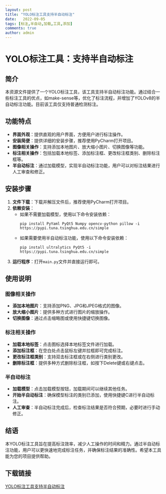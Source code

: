 ```yaml
---
layout: post
title: "YOLO标注工具支持半自动标注"
date:   2022-09-05
tags: [标注,半自动,加载,工具,添加]
comments: true
author: admin
---
```

# YOLO标注工具：支持半自动标注

## 简介

本资源文件提供了一个YOLO标注工具，该工具支持半自动标注功能。通过结合一些标注工具的优点，如make-sense等，优化了标注流程，并增加了YOLOv8的半自动标注功能。目前该工具仅支持普通检测标注。

## 功能特点

- **界面外观**：提供直观的用户界面，方便用户进行标注操作。
- **安装简便**：提供详细的安装步骤，推荐使用PyCharm打开项目。
- **图像相关操作**：支持添加本地图片、放大缩小图片、切换图像等功能。
- **标注相关操作**：包括加载本地标签、添加标注框、更改标注框类别、删除标注框等。
- **半自动标注**：通过加载模型，实现半自动标注功能，用户可以对标注结果进行人工审查和修正。

## 安装步骤

1. **文件下载**：下载并解压文件后，推荐使用PyCharm打开项目。
2. **依赖安装**：
   - 如果不需要加载模型，使用以下命令安装依赖：
     ```
     pip install PyYaml PyQt5 Numpy opencv-python pillow -i https://pypi.tuna.tsinghua.edu.cn/simple
     ```
   - 如果需要使用半自动标注功能，使用以下命令安装依赖：
     ```
     pip install ultralytics PyQt5 -i https://pypi.tuna.tsinghua.edu.cn/simple
     ```
3. **运行程序**：打开`main.py`文件并直接运行即可。

## 使用说明

### 图像相关操作

- **添加本地图片**：支持添加PNG、JPG和JPEG格式的图像。
- **放大缩小图片**：提供多种方式进行图片的缩放操作。
- **切换图像**：通过点击缩略图或使用快捷键切换图像。

### 标注相关操作

- **加载本地标签**：点击图标选择本地标签文件进行加载。
- **添加标注框**：在空白处点击鼠标左键并拉框即可完成标注。
- **更改标注框类别**：支持双击标注框或在右侧进行类别更改。
- **删除标注框**：提供多种方式删除标注框，如按下Delete键或右键点击。

### 半自动标注

- **加载模型**：点击加载模型按钮，加载期间可以继续其他任务。
- **开始半自动标注**：确保模型标注的类别已添加，使用快捷键C进行半自动标注。
- **人工审查**：半自动标注完成后，检查标注结果是否符合预期，必要时进行手动修正。

## 结语

本YOLO标注工具旨在提高标注效率，减少人工操作的时间和精力。通过半自动标注功能，用户可以更快速地完成标注任务，并确保标注结果的准确性。希望本工具能为您的项目提供帮助。

## 下载链接

[YOLO标注工具支持半自动标注](https://pan.quark.cn/s/edb584be508c)